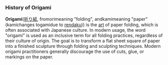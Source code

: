 ### History of Origami

**Origami**\([折り紙](https://en.wiktionary.org/wiki/%E6%8A%98%E3%82%8A%E7%B4%99), fromorimeaning "folding", andkamimeaning "paper" \(kamichanges togamidue to [rendaku](https://en.wikipedia.org/wiki/Rendaku)\)\) is the [art](https://en.wikipedia.org/wiki/Paper_art) of paper folding, which is often associated with Japanese culture. In modern usage, the word "origami" is used as an inclusive term for all folding practices, regardless of their culture of origin. The goal is to transform a flat sheet square of paper into a finished sculpture through folding and sculpting techniques. Modern origami practitioners generally discourage the use of cuts, glue, or markings on the paper.

